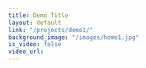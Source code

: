 ```yaml
---
title: Demo Title
layout: default
link: "/projects/demo1/"
background_image: "/images/home1.jpg"
is_video: false
video_url: 
---
```


